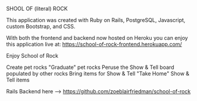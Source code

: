 SHOOL OF (literal) ROCK

This application was created with Ruby on Rails, PostgreSQL, Javascript, custom Bootstrap, and CSS.

With both the frontend and backend now hosted on Heroku you can enjoy this application live at: https://school-of-rock-frontend.herokuapp.com/

Enjoy School of Rock

Create pet rocks
"Graduate" pet rocks
Peruse the Show & Tell board populated by other rocks
Bring items for Show & Tell
"Take Home" Show & Tell items


Rails Backend here --> https://github.com/zoeblairfriedman/school-of-rock